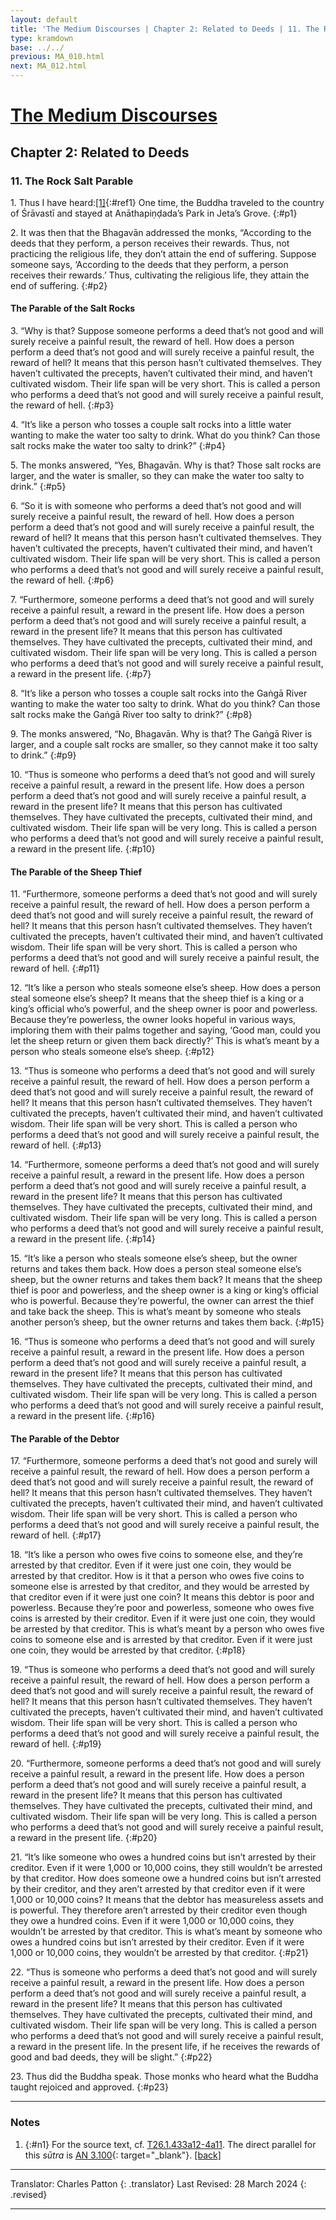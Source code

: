 ```yaml
---
layout: default
title: 'The Medium Discourses | Chapter 2: Related to Deeds | 11. The Rock Salt Parable'
type: kramdown
base: ../../
previous: MA_010.html
next: MA_012.html
---
```


# [The Medium Discourses](index.html)
## Chapter 2: Related to Deeds
### 11. The Rock Salt Parable

1\. Thus I have heard:[\[1\]](#n1){:#ref1} One time, the Buddha traveled to the country of Śrāvastī and stayed at Anāthapiṇḍada’s Park in Jeta’s Grove.
{:#p1}

2\. It was then that the Bhagavān addressed the monks, “According to the deeds that they perform, a person receives their rewards. Thus, not practicing the religious life, they don’t attain the end of suffering. Suppose someone says, ‘According to the deeds that they perform, a person receives their rewards.’ Thus, cultivating the religious life, they attain the end of suffering.
{:#p2}

#### The Parable of the Salt Rocks

3\. “Why is that? Suppose someone performs a deed that’s not good and will surely receive a painful result, the reward of hell. How does a person perform a deed that’s not good and will surely receive a painful result, the reward of hell? It means that this person hasn’t cultivated themselves. They haven’t cultivated the precepts, haven’t cultivated their mind, and haven’t cultivated wisdom. Their life span will be very short. This is called a person who performs a deed that’s not good and will surely receive a painful result, the reward of hell.
{:#p3}

4\. “It’s like a person who tosses a couple salt rocks into a little water wanting to make the water too salty to drink. What do you think? Can those salt rocks make the water too salty to drink?”
{:#p4}

5\. The monks answered, “Yes, Bhagavān. Why is that? Those salt rocks are larger, and the water is smaller, so they can make the water too salty to drink.”
{:#p5}

6\. “So it is with someone who performs a deed that’s not good and will surely receive a painful result, the reward of hell. How does a person perform a deed that’s not good and will surely receive a painful result, the reward of hell? It means that this person hasn’t cultivated themselves. They haven’t cultivated the precepts, haven’t cultivated their mind, and haven’t cultivated wisdom. Their life span will be very short. This is called a person who performs a deed that’s not good and will surely receive a painful result, the reward of hell.
{:#p6}

7\. “Furthermore, someone performs a deed that’s not good and will surely receive a painful result, a reward in the present life. How does a person perform a deed that’s not good and will surely receive a painful result, a reward in the present life? It means that this person has cultivated themselves. They have cultivated the precepts, cultivated their mind, and cultivated wisdom. Their life span will be very long. This is called a person who performs a deed that’s not good and will surely receive a painful result, a reward in the present life.
{:#p7}

8\. “It’s like a person who tosses a couple salt rocks into the Gaṅgā River wanting to make the water too salty to drink. What do you think? Can those salt rocks make the Gaṅgā River too salty to drink?”
{:#p8}

9\. The monks answered, “No, Bhagavān. Why is that? The Gaṅgā River is larger, and a couple salt rocks are smaller, so they cannot make it too salty to drink.”
{:#p9}

10\. “Thus is someone who performs a deed that’s not good and will surely receive a painful result, a reward in the present life. How does a person perform a deed that’s not good and will surely receive a painful result, a reward in the present life? It means that this person has cultivated themselves. They have cultivated the precepts, cultivated their mind, and cultivated wisdom. Their life span will be very long. This is called a person who performs a deed that’s not good and will surely receive a painful result, a reward in the present life.
{:#p10}

#### The Parable of the Sheep Thief

11\. “Furthermore, someone performs a deed that’s not good and will surely receive a painful result, the reward of hell. How does a person perform a deed that’s not good and will surely receive a painful result, the reward of hell? It means that this person hasn’t cultivated themselves. They haven’t cultivated the precepts, haven’t cultivated their mind, and haven’t cultivated wisdom. Their life span will be very short. This is called a person who performs a deed that’s not good and will surely receive a painful result, the reward of hell.
{:#p11}

12\. “It’s like a person who steals someone else’s sheep. How does a person steal someone else’s sheep? It means that the sheep thief is a king or a king’s official who’s powerful, and the sheep owner is poor and powerless. Because they’re powerless, the owner looks hopeful in various ways, imploring them with their palms together and saying, ‘Good man, could you let the sheep return or given them back directly?’ This is what’s meant by a person who steals someone else’s sheep.
{:#p12}

13\. “Thus is someone who performs a deed that’s not good and will surely receive a painful result, the reward of hell. How does a person perform a deed that’s not good and will surely receive a painful result, the reward of hell? It means that this person hasn’t cultivated themselves. They haven’t cultivated the precepts, haven’t cultivated their mind, and haven’t cultivated wisdom. Their life span will be very short. This is called a person who performs a deed that’s not good and will surely receive a painful result, the reward of hell.
{:#p13}

14\. “Furthermore, someone performs a deed that’s not good and will surely receive a painful result, a reward in the present life. How does a person perform a deed that’s not good and will surely receive a painful result, a reward in the present life? It means that this person has cultivated themselves. They have cultivated the precepts, cultivated their mind, and cultivated wisdom. Their life span will be very long. This is called a person who performs a deed that’s not good and will surely receive a painful result, a reward in the present life.
{:#p14}

15\. “It’s like a person who steals someone else’s sheep, but the owner returns and takes them back. How does a person steal someone else’s sheep, but the owner returns and takes them back? It means that the sheep thief is poor and powerless, and the sheep owner is a king or king’s official who is powerful. Because they’re powerful, the owner can arrest the thief and take back the sheep. This is what’s meant by someone who steals another person’s sheep, but the owner returns and takes them back.
{:#p15}

16\. “Thus is someone who performs a deed that’s not good and will surely receive a painful result, a reward in the present life. How does a person perform a deed that’s not good and will surely receive a painful result, a reward in the present life? It means that this person has cultivated themselves. They have cultivated the precepts, cultivated their mind, and cultivated wisdom. Their life span will be very long. This is called a person who performs a deed that’s not good and will surely receive a painful result, a reward in the present life.
{:#p16}

#### The Parable of the Debtor

17\. “Furthermore, someone performs a deed that’s not good and surely will receive a painful result, the reward of hell. How does a person perform a deed that’s not good and will surely receive a painful result, the reward of hell? It means that this person hasn’t cultivated themselves. They haven’t cultivated the precepts, haven’t cultivated their mind, and haven’t cultivated wisdom. Their life span will be very short. This is called a person who performs a deed that’s not good and will surely receive a painful result, the reward of hell.
{:#p17}

18\. “It’s like a person who owes five coins to someone else, and they’re arrested by that creditor. Even if it were just one coin, they would be arrested by that creditor. How is it that a person who owes five coins to someone else is arrested by that creditor, and they would be arrested by that creditor even if it were just one coin? It means this debtor is poor and powerless. Because they’re poor and powerless, someone who owes five coins is arrested by their creditor. Even if it were just one coin, they would be arrested by that creditor. This is what’s meant by a person who owes five coins to someone else and is arrested by that creditor. Even if it were just one coin, they would be arrested by that creditor.
{:#p18}

19\. “Thus is someone who performs a deed that’s not good and will surely receive a painful result, the reward of hell. How does a person perform a deed that’s not good and will surely receive a painful result, the reward of hell? It means that this person hasn’t cultivated themselves. They haven’t cultivated the precepts, haven’t cultivated their mind, and haven’t cultivated wisdom. Their life span will be very short. This is called a person who performs a deed that’s not good and will surely receive a painful result, the reward of hell.
{:#p19}

20\. “Furthermore, someone performs a deed that’s not good and will surely receive a painful result, a reward in the present life. How does a person perform a deed that’s not good and will surely receive a painful result, a reward in the present life? It means that this person has cultivated themselves. They have cultivated the precepts, cultivated their mind, and cultivated wisdom. Their life span will be very long. This is called a person who performs a deed that’s not good and will surely receive a painful result, a reward in the present life.
{:#p20}

21\. “It’s like someone who owes a hundred coins but isn’t arrested by their creditor. Even if it were 1,000 or 10,000 coins, they still wouldn’t be arrested by that creditor. How does someone owe a hundred coins but isn’t arrested by their creditor, and they aren’t arrested by that creditor even if it were 1,000 or 10,000 coins? It means that the debtor has measureless assets and is powerful. They therefore aren’t arrested by their creditor even though they owe a hundred coins. Even if it were 1,000 or 10,000 coins, they wouldn’t be arrested by that creditor. This is what’s meant by someone who owes a hundred coins but isn’t arrested by their creditor. Even if it were 1,000 or 10,000 coins, they wouldn’t be arrested by that creditor.
{:#p21}

22\. “Thus is someone who performs a deed that’s not good and will surely receive a painful result, a reward in the present life. How does a person perform a deed that’s not good and will surely receive a painful result, a reward in the present life? It means that this person has cultivated themselves. They have cultivated the precepts, cultivated their mind, and cultivated wisdom. Their life span will be very long. This is called a person who performs a deed that’s not good and will surely receive a painful result, a reward in the present life. In the present life, if he receives the rewards of good and bad deeds, they will be slight.”
{:#p22}

23\. Thus did the Buddha speak. Those monks who heard what the Buddha taught rejoiced and approved.
{:#p23}

---

### Notes

1. {:#n1} For the source text, cf. <a href="https://cbetaonline.dila.edu.tw/zh/T01n0026_p0433a12" target="_blank">T26.1.433a12-4a11</a>. The direct parallel for this <em>sūtra</em> is [AN 3.100](https://suttacentral.net/an3.100){: target="_blank"}. [\[back\]](#ref1)

---

Translator: Charles Patton
{: .translator}
Last Revised: 28 March 2024
{: .revised}

---